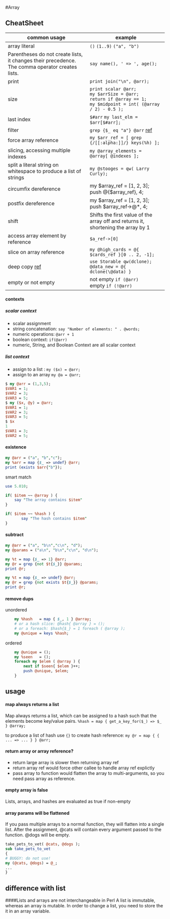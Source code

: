 #Array

## CheatSheet

| common usage  | example|
| ------------- | ------------- |
| array literal  | `()` `(1..9)` `("a", "b")`  |
|Parentheses do not create lists, it changes their precedence. The comma operator creates lists.|`say name(), ' => ', age();`|
| print | `print join("\n", @arr);` |
|size| `print scalar @arr;` <br> `my $arrSize = @arr;` <br> `return if @array == 1;` <br> `my $midpoint = int( (@array / 2) - 0.5 );`|
|last index| `$#arr` `my last_elm = $arr[$#arr];`|
|filter| `grep {$_ eq "a"} @arr` [ref](http://perldoc.perl.org/functions/grep.html)|
|force array reference|	`my $arr_ref = [ grep {/[[:alpha:]]/} keys(%h) ];`|
|slicing, accessing multiple indexes| `my @array_elements = @array[ @indexes ];`|
|split a literal string on whitespace to produce a list of strings|`my @stooges = qw( Larry Curly);`|
|circumfix dereference|my $array_ref = [1, 2, 3]; <br> push @{$array_ref}, 4;|
|postfix dereference|my $array_ref = [1, 2, 3]; <br> push $array_ref->@*, 4;|
|shift| Shifts the first value of the array off and returns it, shortening the array by 1|
|access array element by reference| `$a_ref->[0]`|
|slice on array reference|`my @high_cards = @{ $cards_ref }[0 .. 2, -1];`|
|deep copy [ref](http://perldoc.perl.org/perlfaq4.html#How-do-I-print-out-or-copy-a-recursive-data-structure%3f)|`use Storable qw(dclone);` <br> `@data_new = @{ dclone(\@data) }`|
|empty or not empty| not empty `if (@arr)` <br> empty `if (!@arr)`|

#### contexts
##### scalar context
- scalar assignment
- string concatenation: `say "Number of elements: " . @words;`
- numeric operations:  `@arr + 1`
- boolean context: `if(@arr)`
- numeric, String, and Boolean Context are all scalar context
##### list context
- assign to a list : `my ($x) = @arr;`
- assign to an array `my @a = @arr;`

```perl
$ my @arr = (1,3,5);
$VAR1 = 1;
$VAR2 = 3;
$VAR3 = 5;
$ my ($x, @y) = @arr;
$VAR1 = 1;
$VAR2 = 3;
$VAR3 = 5;
$ $x
1                                                                               $ @y
$VAR1 = 3;
$VAR2 = 5;
```

#### existence

```perl
my @arr = ("a", "b","c");
my %arr = map {$_ => undef} @arr;
print (exists $arr{"b"});
```

smart match

```perl
use 5.010;

if( $item ~~ @array ) {
	say "The array contains $item"
}

if( $item ~~ %hash ) {
       say "The hash contains $item"
}
```

#### subtract

```perl
my @arr = ("a", "b\n","c\n", "d");
my @params = ("a\n", "b\n","c\n", "d\n");

my %t = map {$_ => 1} @arr;
my @r = grep {not $t{$_}} @params;
print @r;

my %t = map {$_ => undef} @arr;
my @r = grep {not exists $t{$_}} @params;
print @r;
```

#### remove dups
unordered

```perl
    my %hash   = map { $_, 1 } @array;
    # or a hash slice: @hash{ @array } = ();
    # or a foreach: $hash{$_} = 1 foreach ( @array );
    my @unique = keys %hash;
```

ordered

```perl
    my @unique = ();
    my %seen   = ();
    foreach my $elem ( @array ) {
        next if $seen{ $elem }++;
        push @unique, $elem;
    }
  ```
  
## usage

#### map always returns a list
Map always returns a list, which can be assigned to a hash such
that the elements become key/value pairs. 
`%hash = map { get_a_key_for($_) => $_ } @array;`

to produce a list of hash use `{}` to create hash reference:
`my @r = map { { ... => ... } } @arr;`


#### return array or array reference?
- return large array is slower then returning array ref
- return array ref would force other callee to handle array ref explictly 
- pass array to function would flatten the array to multi-arguments, so you need pass array as reference.

#### empty array is false

Lists, arrays, and hashes are evaluated as true if non-empty

#### array params will be flattened
If you pass multiple arrays to a normal function, they will flatten into a single list.
After the assignment, @cats will contain every argument passed to the function.@dogs will be empty.

```perl
take_pets_to_vet( @cats, @dogs );sub take_pets_to_vet{# BUGGY: do not use!my (@cats, @dogs) = @_;...}
```


## difference with list
####Lists and arrays are not interchangeable in Perl
A list is immutable, whereas an array is mutable. 
In order to change a list, you need to store the it in an array variable.
